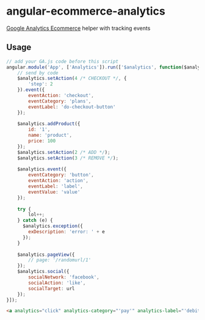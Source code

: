 # angular-ecommerce-analytics
[Google Analytics Ecommerce](https://developers.google.com/analytics/devguides/collection/analyticsjs/enhanced-ecommerce) helper with tracking events  

## Usage

```js
// add your GA.js code before this script
angular.module('App', ['Analytics']).run(['$analytics', function($analytics){
    // send by code
    $analytics.setAction(4 /* CHECKOUT */, {
        'step': 2
    }).event({
        eventAction: 'checkout',
        eventCategory: 'plans',
        eventLabel: 'do-checkout-button'
    });
    
    $analytics.addProduct({
        id: '1',
        name: 'product',
        price: 100
    });
    $analytics.setAction(2 /* ADD */);
    $analytics.setAction(3 /* REMOVE */);
    
    $analytics.event({
        eventCategory: 'button',
        eventAction: 'action',
        eventLabel: 'label',
        eventValue: 'value'
    });
    
    try {
        lol++;    
    } catch (e) {
      $analytics.exception({
        exDescription: 'error: ' + e
      });
    }
    
    $analytics.pageView({
        // page: '/randomurl/1'
    });
    $analytics.social({
        socialNetwork: 'facebook',
        socialAction: 'like',
        socialTarget: url
    });
}]);
```

```html
<a analytics="click" analytics-category="'pay'" analytics-label="'debit'" target="_blank" class="btn btn-primary btn-pagamento" ng-href="{{url}}">Pay with Debit</a>
```
